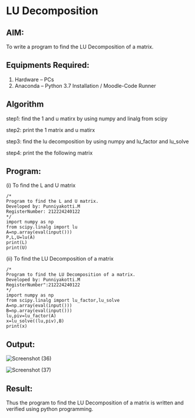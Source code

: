 # LU Decomposition 

## AIM:
To write a program to find the LU Decomposition of a matrix.

## Equipments Required:
1. Hardware – PCs
2. Anaconda – Python 3.7 Installation / Moodle-Code Runner

## Algorithm
 step1:
find the 1 and u matirx by using numpy and linalg from scipy

step2:
print the 1 matrix and u matirx

step3:
find the lu decomposition by using numpy and lu_factor and lu_solve

step4:
print the the following matrix

## Program:
(i) To find the L and U matrix
```
/*
Program to find the L and U matrix.
Developed by: Punniyakotti.M
RegisterNumber: 212224240122
*/
import numpy as np
from scipy.linalg import lu
A=np.array(eval(input()))
P,L,U=lu(A)
print(L)
print(U)
```
(ii) To find the LU Decomposition of a matrix
```
/*
Program to find the LU Decomposition of a matrix.
Developed by: Punniyakotti.M
RegisterNumber":212224240122 
*/
import numpy as np
from scipy.linalg import lu_factor,lu_solve
A=np.array(eval(input()))
B=np.array(eval(input()))
lu,piv=lu_factor(A)
x=lu_solve((lu,piv),B)
print(x)
```

## Output:
 ![Screenshot (36)](https://github.com/user-attachments/assets/88ff91a0-3499-4a72-a1fe-c35f84f7a228)

![Screenshot (37)](https://github.com/user-attachments/assets/219129a1-f928-4c4d-8df4-580ca6a336d9)

## Result:
Thus the program to find the LU Decomposition of a matrix is written and verified using python programming.

